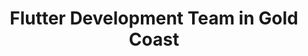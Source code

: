 ---
title: Flutter Development Team in Gold Coast
permalink: /landings/flutter-developer-gold-coast
technology: Flutter
location: Gold Coast
---